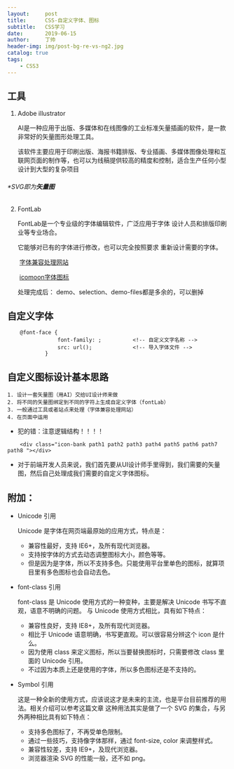 ```yaml
---
layout:     post
title:      CSS-自定义字体、图标
subtitle:   CSS学习
date:       2019-06-15
author:     丁帅
header-img: img/post-bg-re-vs-ng2.jpg
catalog: true
tags:
    - CSS3
---
```


## 工具

1. Adobe illustrator

    AI是一种应用于出版、多媒体和在线图像的工业标准矢量插画的软件，是一款非常好的矢量图形处理工具。

    该软件主要应用于印刷出版、海报书籍排版、专业插画、多媒体图像处理和互联网页面的制作等，也可以为线稿提供较高的精度和控制，适合生产任何小型设计到大型的复杂项目

###### 																																				*SVG即为**矢量图**

2. FontLab

      FontLab是一个专业级的字体编辑软件，广泛应用于字体 设计人员和排版印刷业等专业场合。

      它能够对已有的字体进行修改，也可以完全按照要求 重新设计需要的字体。

   ​					[字体兼容处理网站](https://www.fontsquirrel.com/tools/webfont-generator)               					

   ​					[icomoon字体图标](https://icomoon.io/#home)

      处理完成后：
   		demo、selection、demo-files都是多余的，可以删掉

## 自定义字体
```
	@font-face {
				font-family: ;			<!-- 自定义文字名称 -->
				src: url();				<!-- 导入字体文件 -->
			}
```
## 自定义图标设计基本思路
	1. 设计一套矢量图（用AI）交给UI设计师来做
	2. 将不同的矢量图绑定到不同的字符上生成自定义字体（fontLab）
	3. 一般通过工具或者站点来处理（字体兼容处理网站）
	4. 在页面中运用

+	犯的错：注意逻辑结构！！！！
```
	<div class="icon-bank path1 path2 path3 path4 path5 path6 path7 path8 "></div>
```

+	对于前端开发人员来说，我们首先要从UI设计师手里得到，我们需要的矢量图，然后自己处理成我们需要的自定义字体图标。
## 附加：
+ Unicode 引用

	Unicode 是字体在网页端最原始的应用方式，特点是：
	- 兼容性最好，支持 IE6+，及所有现代浏览器。
	- 支持按字体的方式去动态调整图标大小，颜色等等。
	- 但是因为是字体，所以不支持多色。只能使用平台里单色的图标，就算项目里有多色图标也会自动去色。

+ font-class 引用

	font-class 是 Unicode 使用方式的一种变种，主要是解决 Unicode 书写不直观，语意不明确的问题。
	与 Unicode 使用方式相比，具有如下特点：
	- 兼容性良好，支持 IE8+，及所有现代浏览器。
	- 相比于 Unicode 语意明确，书写更直观。可以很容易分辨这个 icon 是什么。
	- 因为使用 class 来定义图标，所以当要替换图标时，只需要修改 class 里面的 Unicode 引用。
	- 不过因为本质上还是使用的字体，所以多色图标还是不支持的。

+ Symbol 引用

	这是一种全新的使用方式，应该说这才是未来的主流，也是平台目前推荐的用法。相关介绍可以参考这篇文章 这种用法其实是做了一个 SVG 的集合，与另外两种相比具有如下特点：
	- 支持多色图标了，不再受单色限制。
	- 通过一些技巧，支持像字体那样，通过 font-size, color 来调整样式。
	- 兼容性较差，支持 IE9+，及现代浏览器。
	- 浏览器渲染 SVG 的性能一般，还不如 png。